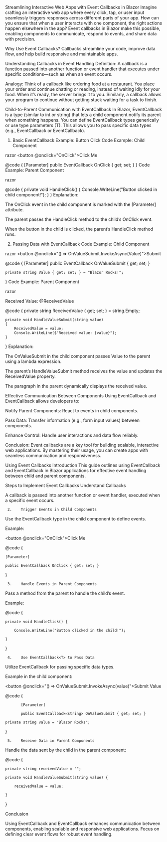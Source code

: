 Streamlining Interactive Web Apps with Event Callbacks in Blazor
Imagine crafting an interactive web app where every click, tap, or user input seamlessly triggers responses across different parts of your app. How can you ensure that when a user interacts with one component, the right actions happen elsewhere in the app? Event callbacks in Blazor make this possible, enabling components to communicate, respond to events, and share data with precision.

Why Use Event Callbacks? Callbacks streamline your code, improve data flow, and help build responsive and maintainable apps.

Understanding Callbacks in Event Handling
Definition: A callback is a function passed into another function or event handler that executes under specific conditions—such as when an event occurs.

Analogy: Think of a callback like ordering food at a restaurant. You place your order and continue chatting or reading, instead of waiting idly for your food. When it’s ready, the server brings it to you. Similarly, a callback allows your program to continue without getting stuck waiting for a task to finish.

Child-to-Parent Communication with EventCallback
In Blazor, EventCallback is a type (similar to int or string) that lets a child component notify its parent when something happens. You can define EventCallback types generically or use type parameters (T). This allows you to pass specific data types (e.g., EventCallback<string> or EventCallback<int>).

1. Basic EventCallback Example: Button Click
Code Example: Child Component

razor
<button @onclick="OnClick">Click Me</button>

@code {
    [Parameter]
    public EventCallback OnClick { get; set; }
}
Code Example: Parent Component

razor
<ChildComponent OnClick="HandleClick" />

@code {
    private void HandleClick()
    {
        Console.WriteLine("Button clicked in child component!");
    }
}
Explanation:

The OnClick event in the child component is marked with the [Parameter] attribute.

The parent passes the HandleClick method to the child’s OnClick event.

When the button in the child is clicked, the parent’s HandleClick method runs.

2. Passing Data with EventCallback<T>
Code Example: Child Component

razor
<button @onclick="() => OnValueSubmit.InvokeAsync(Value)">Submit</button>

@code {
    [Parameter]
    public EventCallback<string> OnValueSubmit { get; set; }

    private string Value { get; set; } = "Blazor Rocks!";
}
Code Example: Parent Component

razor
<ChildComponent OnValueSubmit="HandleValueSubmit" />
<p>Received Value: @ReceivedValue</p>

@code {
    private string ReceivedValue { get; set; } = string.Empty;

    private void HandleValueSubmit(string value)
    {
        ReceivedValue = value;
        Console.WriteLine($"Received value: {value}");
    }
}
Explanation:

The OnValueSubmit in the child component passes Value to the parent using a lambda expression.

The parent’s HandleValueSubmit method receives the value and updates the ReceivedValue property.

The paragraph in the parent dynamically displays the received value.

Effective Communication Between Components
Using EventCallback and EventCallback<T> allows developers to:

Notify Parent Components: React to events in child components.

Pass Data: Transfer information (e.g., form input values) between components.

Enhance Control: Handle user interactions and data flow reliably.

Conclusion: Event callbacks are a key tool for building scalable, interactive web applications. By mastering their usage, you can create apps with seamless communication and responsiveness.

Using Event Callbacks
 Introduction
This guide outlines using EventCallback and EventCallback<T> in Blazor applications for effective event handling between child and parent components.

Steps to Implement Event Callbacks
Understand Callbacks

A callback is passed into another function or event handler, executed when a specific event occurs.

     2.    Trigger Events in Child Components

Use the EventCallback type in the child component to define events.

Example:

<button @onclick="OnClick">Click Me</button>

@code {

    [Parameter]

    public EventCallback OnClick { get; set; }

}

     3.    Handle Events in Parent Components

Pass a method from the parent to handle the child’s event.

Example:

<ChildComponent OnClick="HandleClick"></ChildComponent>

@code {

    private void HandleClick() {

        Console.WriteLine("Button clicked in the child!");

    }

}

     4.    Use EventCallback<T> to Pass Data

Utilize EventCallback<T> for passing specific data types.

Example in the child component:

<button @onclick="() => OnValueSubmit.InvokeAsync(value)">Submit Value</button>

@code {

 		   [Parameter]

 		   public EventCallback<string> OnValueSubmit { get; set; }

    private string value = "Blazor Rocks";

}

     5.    Receive Data in Parent Components

Handle the data sent by the child in the parent component:

<ChildComponent OnValueSubmit="HandleValueSubmit"></ChildComponent>

@code {

    private string receivedValue = "";

    private void HandleValueSubmit(string value) {

        receivedValue = value;

    }

}

Conclusion

Using EventCallback and EventCallback<T> enhances communication between components, enabling scalable and responsive web applications. Focus on defining clear event flows for robust event handling.  

